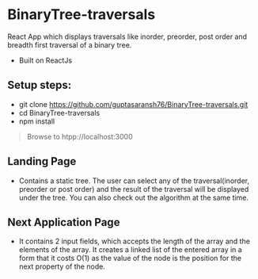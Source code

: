 # BinaryTree-traversals
React App which displays traversals like inorder, preorder, post order and breadth first traversal of a binary tree.

* Built on ReactJs

## Setup steps:
* git clone https://github.com/guptasaransh76/BinaryTree-traversals.git
* cd BinaryTree-traversals
* npm install
> Browse to htpp://localhost:3000

## Landing Page
* Contains a static tree. The user can select any of the traversal(inorder, preorder or post order) and the result of the traversal will be displayed under the tree. You can also check out the algorithm at the same time.

## Next Application Page
* It contains 2 input fields, which accepts the length of the array and the elements of the array. It creates a linked list of the entered array in a form that it costs O(1) as the value of the node is the position for the next property of the node.

